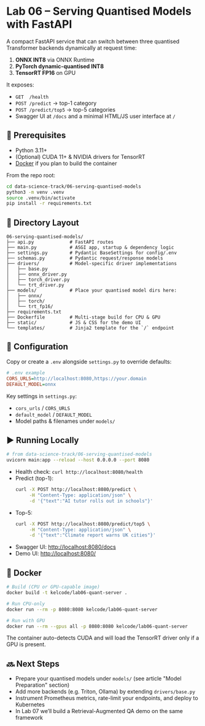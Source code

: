 # Lab 06 – Serving Quantised Models with FastAPI

A compact FastAPI service that can switch between three quantised Transformer backends dynamically at request time:

1. **ONNX INT8** via ONNX Runtime
2. **PyTorch dynamic-quantised INT8**
3. **TensorRT FP16** on GPU

It exposes:

- `GET  /health`
- `POST /predict` → top-1 category
- `POST /predict/top5` → top-5 categories
- Swagger UI at `/docs` and a minimal HTML/JS user interface at `/`

## 🚀 Prerequisites

- Python 3.11+
- (Optional) CUDA 11+ & NVIDIA drivers for TensorRT
- [Docker](https://docs.docker.com/get-docker/) if you plan to build the container

From the repo root:

```bash
cd data-science-track/06-serving-quantised-models
python3 -m venv .venv
source .venv/bin/activate
pip install -r requirements.txt
```

## 📂 Directory Layout

```
06-serving-quantised-models/
├── api.py             # FastAPI routes
├── main.py            # ASGI app, startup & dependency logic
├── settings.py        # Pydantic BaseSettings for config/.env
├── schemas.py         # Pydantic request/response models
├── drivers/           # Model‐specific driver implementations
│   ├── base.py
│   ├── onnx_driver.py
│   ├── torch_driver.py
│   └── trt_driver.py
├── models/            # Place your quantised model dirs here:
│   ├── onnx/
│   ├── torch/
│   └── trt_fp16/
├── requirements.txt
├── Dockerfile         # Multi-stage build for CPU & GPU
├── static/            # JS & CSS for the demo UI
└── templates/         # Jinja2 template for the `/` endpoint
```

## 🔧 Configuration

Copy or create a `.env` alongside `settings.py` to override defaults:

```ini
# .env example
CORS_URLS=http://localhost:8080,https://your.domain
DEFAULT_MODEL=onnx
```

Key settings in `settings.py`:

- `cors_urls` / `CORS_URLS`
- `default_model` / `DEFAULT_MODEL`
- Model paths & filenames under `models/`

## ▶️ Running Locally

```bash
# from data-science-track/06-serving-quantised-models
uvicorn main:app --reload --host 0.0.0.0 --port 8080
```

- Health check:  `curl http://localhost:8080/health`
- Predict (top-1):
  ```bash
  curl -X POST http://localhost:8080/predict \
       -H "Content-Type: application/json" \
       -d '{"text":"AI tutor rolls out in schools"}'
  ```
- Top-5:
  ```bash
  curl -X POST http://localhost:8080/predict/top5 \
       -H "Content-Type: application/json" \
       -d '{"text":"Climate report warns UK cities"}'
  ```
- Swagger UI:  [http://localhost:8080/docs](http://localhost:8080/docs)
- Demo UI:     [http://localhost:8080/](http://localhost:8080/)

## 🐳 Docker

```bash
# Build (CPU or GPU-capable image)
docker build -t kelcode/lab06-quant-server .

# Run CPU-only
docker run --rm -p 8080:8080 kelcode/lab06-quant-server

# Run with GPU
docker run --rm --gpus all -p 8080:8080 kelcode/lab06-quant-server
```

The container auto-detects CUDA and will load the TensorRT driver only if a GPU is present.

## 🔜 Next Steps

- Prepare your quantised models under `models/` (see article "Model Preparation" section)
- Add more backends (e.g. Triton, Ollama) by extending `drivers/base.py`
- Instrument Prometheus metrics, rate-limit your endpoints, and deploy to Kubernetes
- In Lab 07 we’ll build a Retrieval-Augmented QA demo on the same framework
